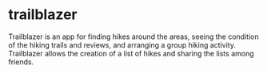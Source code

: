 # trailblazer
Trailblazer is an app for finding hikes around the areas, seeing the condition of the hiking trails and reviews, and arranging a group hiking activity. Trailblazer allows the creation of a list of hikes and sharing the lists among friends. 

